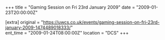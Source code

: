+++
title = "Gaming Session on Fri 23rd January 2009"
date = "2009-01-23T20:00:00Z"

[extra]
original = "https://uwcs.co.uk/events/gaming-session-on-fri-23rd-january-2009-1474489018333/"    
ent_time = "2009-01-24T08:00:00Z"
location = "DCS"
+++



